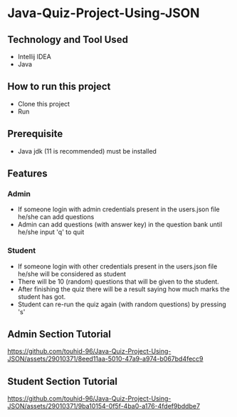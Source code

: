 # Java-Quiz-Project-Using-JSON

## Technology and Tool Used
- Intellij IDEA
- Java

## How to run this project
- Clone this project
- Run

## Prerequisite
- Java jdk (11 is recommended) must be installed

## Features
### Admin
- If someone login with admin credentials present in the users.json file he/she can add questions
- Admin can add questions (with answer key) in the question bank until he/she input 'q' to quit

### Student
- If someone login with other credentials present in the users.json file he/she will be considered as student
- There will be 10 (random) questions that will be given to the student.
- After finishing the quiz there will be a result saying how much marks the student has got.
- Student can re-run the quiz again (with random questions) by pressing 's'

## Admin Section Tutorial
https://github.com/touhid-96/Java-Quiz-Project-Using-JSON/assets/29010371/8eed11aa-5010-47a9-a974-b067bd4fecc9

## Student Section Tutorial
https://github.com/touhid-96/Java-Quiz-Project-Using-JSON/assets/29010371/9ba10154-0f5f-4ba0-a176-4fdef9bddbe7
